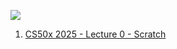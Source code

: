 ![](Attachments/Pasted%20image%2020250104200030.png)

1. [CS50x 2025 - Lecture 0 - Scratch](CS50x%202025%20-%20Lecture%200%20-%20Scratch.md)
